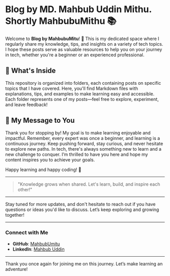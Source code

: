 # Blog by MD. Mahbub Uddin Mithu. Shortly MahbubuMithu 📚

Welcome to **Blog by MahbubuMitu**! 👋 This is my dedicated space where I regularly share my knowledge, tips, and insights on a variety of tech topics. I hope these posts serve as valuable resources to help you on your journey in tech, whether you're a beginner or an experienced professional.

## 📂 What's Inside

This repository is organized into folders, each containing posts on specific topics that I have covered. Here, you'll find Markdown files with explanations, tips, and examples to make learning easy and accessible. Each folder represents one of my posts—feel free to explore, experiment, and leave feedback!

## 🌟 My Message to You

Thank you for stopping by! My goal is to make learning enjoyable and impactful. Remember, every expert was once a beginner, and learning is a continuous journey. Keep pushing forward, stay curious, and never hesitate to explore new paths. In tech, there's always something new to learn and a new challenge to conquer. I’m thrilled to have you here and hope my content inspires you to achieve your goals.

Happy learning and happy coding! 🚀

---

> "Knowledge grows when shared. Let's learn, build, and inspire each other!"

---

Stay tuned for more updates, and don't hesitate to reach out if you have questions or ideas you'd like to discuss. Let’s keep exploring and growing together!

---

### Connect with Me

- **GitHub**: [MahbubUmitu](https://github.com/mahbubumithu)
- **LinkedIn**: [Mahbub Uddin](https://www.linkedin.com/in/mahbubumithu)


---

Thank you once again for joining me on this journey. Let’s make learning an adventure!
